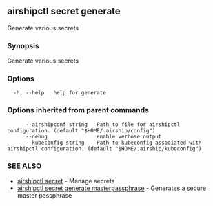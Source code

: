 ## airshipctl secret generate

Generate various secrets

### Synopsis

Generate various secrets

### Options

```
  -h, --help   help for generate
```

### Options inherited from parent commands

```
      --airshipconf string   Path to file for airshipctl configuration. (default "$HOME/.airship/config")
      --debug                enable verbose output
      --kubeconfig string    Path to kubeconfig associated with airshipctl configuration. (default "$HOME/.airship/kubeconfig")
```

### SEE ALSO

* [airshipctl secret](airshipctl_secret.md)	 - Manage secrets
* [airshipctl secret generate masterpassphrase](airshipctl_secret_generate_masterpassphrase.md)	 - Generates a secure master passphrase

